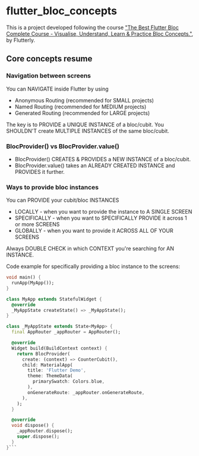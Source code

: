 # flutter_bloc_concepts

This is a project developed following the course ["The Best Flutter Bloc Complete Course - Visualise, Understand, Learn & Practice Bloc Concepts."](https://www.youtube.com/watch?v=THCkkQ-V1-8&t=6089s), by Flutterly.

## Core concepts resume

### Navigation between screens
You can NAVIGATE inside Flutter by using
- Anonymous Routing (recommended for SMALL projects)
- Named Routing (recommended for MEDIUM projects)
- Generated Routing (recommended for LARGE projects)

The key is to PROVIDE a UNIQUE INSTANCE of a bloc/cubit.
You SHOULDN'T create MULTIPLE INSTANCES of the same bloc/cubit.
### BlocProvider() vs BlocProvider.value()
- BlocProvider() CREATES & PROVIDES a NEW INSTANCE of a bloc/cubit.
- BlocProvider.value() takes an ALREADY CREATED INSTANCE and PROVIDES it further.

### Ways to provide bloc instances
You can PROVIDE your cubit/bloc INSTANCES
- LOCALLY - when you want to provide the instance to A SINGLE SCREEN
- SPECIFICALLY - when you want to SPECIFICALLY PROVIDE it across 1 or more SCREENS
- GLOBALLY - when you want to provide it ACROSS ALL OF YOUR SCREENS

Always DOUBLE CHECK in which CONTEXT you're searching for AN INSTANCE.


Code example for specifically providing a bloc instance to the screens:
```dart
void main() {
  runApp(MyApp());
}

class MyApp extends StatefulWidget {
  @override
  _MyAppState createState() => _MyAppState();
}

class _MyAppState extends State<MyApp> {
  final AppRouter _appRouter = AppRouter();

  @override
  Widget build(BuildContext context) {
    return BlocProvider(
      create: (context) => CounterCubit(),
      child: MaterialApp(
        title: 'Flutter Demo',
        theme: ThemeData(
          primarySwatch: Colors.blue,
        ),
        onGenerateRoute: _appRouter.onGenerateRoute,
      ),
    );
  }

  @override
  void dispose() {
    _appRouter.dispose();
    super.dispose();
  }
}```